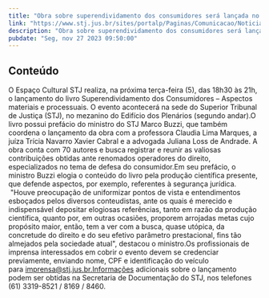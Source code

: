```yaml
---
title: "Obra sobre superendividamento dos consumidores será lançada no tribunal em 5 de dezembro"
link: "https://www.stj.jus.br/sites/portalp/Paginas/Comunicacao/Noticias/2023/27112023-Obra-sobre-superendividamento-dos-consumidores-sera-lancada-no-tribunal-em-5-de-dezembro.aspx"
description: "Obra sobre superendividamento dos consumidores será lançada no tribunal em 5 de dezembro"
pubdate: "Seg, nov 27 2023 09:50:00"
---
```


## Conteúdo

​O Espaço Cultural STJ realiza, na próxima terça-feira (5), das 18h30 às 21h, o lançamento do livro Superendividamento dos Consumidores – Aspectos materiais e processuais. O evento acontecerá na sede do Superior Tribunal de Justiça (STJ), no mezanino do Edifício dos Plenários (segundo andar).O livro possui prefácio do ministro do STJ Marco Buzzi, que também coordena o lançamento da obra com a professora Claudia Lima Marques, a juíza Trícia Navarro Xavier Cabral e a advogada Juliana Loss de Andrade. A obra conta com 70 autores e busca registrar e reunir as valiosas contribuições obtidas ante renomados operadores do direito, especializados no tema de defesa do consumidor.Em seu prefácio, o ministro Buzzi elogia o conteúdo do livro pela produção científica presente, que defende aspectos, por exemplo, referentes à segurança jurídica.  "Houve preocupação de uniformizar pontos de vista e entendimentos esboçados pelos diversos conteudistas, ante os quais é merecido e indispensável depositar elogiosas referências, tanto em razão da produção científica, quanto por, em outras ocasiões, proporem arrojadas metas cujo propósito maior, então, tem a ver com a busca, quase utópica, da concretude do direito e do seu efetivo parâmetro prestacional, fins tão almejados pela sociedade atual", destacou o ministro.Os profissionais de imprensa interessados em cobrir o evento devem se credenciar previamente, enviando nome, CPF e identificação do veículo para imprensa@stj.jus.br.Informações adicionais sobre o lançamento podem ser obtidas na Secretaria de Documentação do STJ, nos telefones (61) 3319-8521 / 8169 / 8460. 
